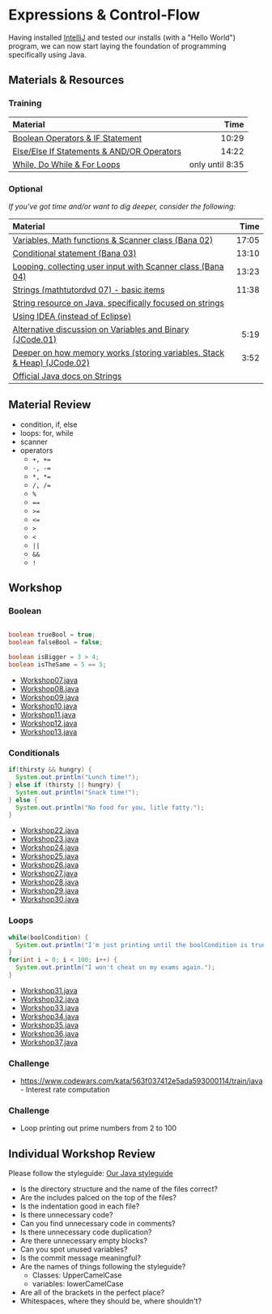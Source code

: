 # Expressions & Control-Flow
Having installed [IntelliJ](../1-installing-basics.README.md) and tested our installs (with a "Hello World") program, we can now start laying the foundation of programming specifically using Java.


## Materials & Resources

### Training
| Material | Time |
|:-------- |-----:|
|[Boolean Operators & IF Statement](https://www.youtube.com/watch?v=6O_lwNnWFR0)|10:29|
|[Else/Else If Statements & AND/OR Operators](https://www.youtube.com/watch?v=3J4jCSXA1Pw)|14:22|
|[While, Do While & For Loops](https://www.youtube.com/watch?v=6djggrlkHY8)| only until 8:35 |

### Optional
*If you've got time and/or want to dig deeper, consider the following:*

| Material | Time |
|:-------- |-----:|
|[Variables, Math functions & Scanner class (Bana 02)](https://www.youtube.com/watch?v=yYN8u90MKCg)|17:05|
|[Conditional statement (Bana 03)](https://www.youtube.com/watch?v=qZ2pb6BljLk)|13:10|
|[Looping, collecting user input with Scanner class (Bana 04)](https://www.youtube.com/watch?v=efvZmFd1prA)|13:23|
|[Strings (mathtutordvd 07) - basic items](https://www.youtube.com/watch?v=r3DBIDyzLUI)|11:38|
|[String resource on Java, specifically focused on strings](http://tutorials.jenkov.com/java/strings.html)||
|[Using IDEA (instead of Eclipse)](https://www.jetbrains.com/help/idea/2016.2/tutorial-creating-running-and-packaging-your-first-java-application.html)||
|[Alternative discussion on Variables and Binary (JCode.01)](https://www.youtube.com/watch?v=DnBTGtmJdzA)|5:19|
|[Deeper on how memory works (storing variables. Stack & Heap) (JCode.02)](https://www.youtube.com/watch?v=tUW2kIPY3is)|3:52|
|[Official Java docs on Strings](http://docs.oracle.com/javase/8/docs/api/java/lang/String.html)||

## Material Review
- condition, if, else
- loops: for, while
- scanner
- operators
    - `+, +=`
    - `-, -=`
    - `*, *=`
    - `/, /=`
    - `%`
    - `==`
    - `>=`
    - `<=`
    - `>`
    - `<`
    - `||`
    - `&&`
    - `!`


## Workshop

### Boolean
```java

boolean trueBool = true;
boolean falseBool = false;

boolean isBigger = 3 > 4;
boolean isTheSame = 5 == 5;         
```

- [Workshop07.java](workshop/Workshop07.java)
- [Workshop08.java](workshop/Workshop08.java)
- [Workshop09.java](workshop/Workshop09.java)
- [Workshop10.java](workshop/Workshop10.java)
- [Workshop11.java](workshop/Workshop11.java)
- [Workshop12.java](workshop/Workshop12.java)
- [Workshop13.java](workshop/Workshop13.java)

### Conditionals
```java
if(thirsty && hungry) {
  System.out.println("Lunch time!");
} else if (thirsty || hungry) {
  System.out.println("Snack time!");
} else {
  System.out.println("No food for you, litle fatty.");
}
```

- [Workshop22.java](workshop/Workshop22.java)
- [Workshop23.java](workshop/Workshop23.java)
- [Workshop24.java](workshop/Workshop24.java)
- [Workshop25.java](workshop/Workshop25.java)
- [Workshop26.java](workshop/Workshop26.java)
- [Workshop27.java](workshop/Workshop27.java)
- [Workshop28.java](workshop/Workshop28.java)
- [Workshop29.java](workshop/Workshop29.java)
- [Workshop30.java](workshop/Workshop30.java)

### Loops

```java
while(boolCondition) {
  System.out.println("I'm just printing until the boolCondition is true.");
}
for(int i = 0; i < 100; i++) {
  System.out.println("I won't cheat on my exams again.");
}
```

- [Workshop31.java](workshop/Workshop31.java)
- [Workshop32.java](workshop/Workshop32.java)
- [Workshop33.java](workshop/Workshop33.java)
- [Workshop34.java](workshop/Workshop34.java)
- [Workshop35.java](workshop/Workshop35.java)
- [Workshop36.java](workshop/Workshop36.java)
- [Workshop37.java](workshop/Workshop37.java)

### Challenge
- https://www.codewars.com/kata/563f037412e5ada593000114/train/java - Interest rate computation

### Challenge
- Loop printing out prime numbers from 2 to 100

## Individual Workshop Review
Please follow the styleguide: [Our Java styleguide](../../../styleguide/java.md)

- Is the directory structure and the name of the files correct?
- Are the includes palced on the top of the files?
- Is the indentation good in each file?
- Is there unnecessary code?
- Can you find unnecessary code in comments?
- Is there unnecessary code duplication?
- Are there unnecessary empty blocks?
- Can you spot unused variables?
- Is the commit message meaningful?
- Are the names of things following the styleguide?
    - Classes: UpperCamelCase
    - variables: lowerCamelCase
- Are all of the brackets in the perfect place?
- Whitespaces, where they should be, where shouldn't?
